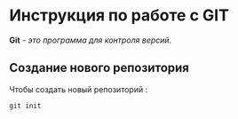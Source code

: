 # Инструкция по работе с GIT 

**Git**  *- это программа для контроля версий.*

## Создание нового репозитория

Чтобы создать новый репозиторий :

    git init

